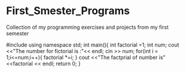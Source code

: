 # First_Smester_Programs
Collection of my programming exercises and projects from my first semester

#include<iostream>
using namespace std;
int main(){
	int factorial =1;
	int num;
	cout <<"The number for fictorial is :"<< endl;
	cin >> num;
	for(int i = 1;i<=num;i++){
		factorial *=i; 
	}
	cout <<"The factprial of number is"<<factorial << endl;
	return 0;
}